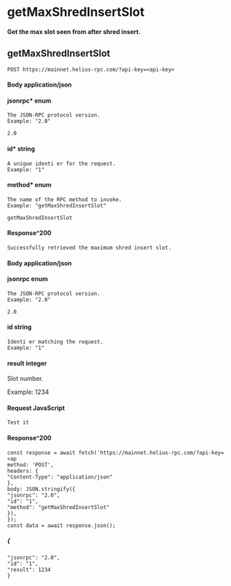 # getMaxShredInsertSlot

#### Get the max slot seen from after shred insert.

## getMaxShredInsertSlot

```
POST https://mainnet.helius-rpc.com/?api-key=<api-key>
```
#### Body application/json

#### jsonrpc* enum

```
The JSON-RPC protocol version.
Example: "2.0"
```
```
2.0
```
#### id* string

```
A unique identi er for the request.
Example: "1"
```
#### method* enum

```
The name of the RPC method to invoke.
Example: "getMaxShredInsertSlot"
```
```
getMaxShredInsertSlot
```
#### Response^200

```
Successfully retrieved the maximum shred insert slot.
```
#### Body application/json

#### jsonrpc enum

```
The JSON-RPC protocol version.
Example: "2.0"
```
```
2.0
```
#### id string

```
Identi er matching the request.
Example: "1"
```
#### result integer


Slot number.

Example: 1234

#### Request JavaScript

```
Test it
```
#### Response^200

```
const response = await fetch('https://mainnet.helius-rpc.com/?api-key=<ap
method: 'POST',
headers: {
"Content-Type": "application/json"
},
body: JSON.stringify({
"jsonrpc": "2.0",
"id": "1",
"method": "getMaxShredInsertSlot"
}),
});
const data = await response.json();
```
##### {

```
"jsonrpc": "2.0",
"id": "1",
"result": 1234
}
```